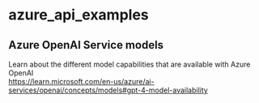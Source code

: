 # azure_api_examples
## Azure OpenAI Service models
Learn about the different model capabilities that are available with Azure OpenAI  
https://learn.microsoft.com/en-us/azure/ai-services/openai/concepts/models#gpt-4-model-availability
